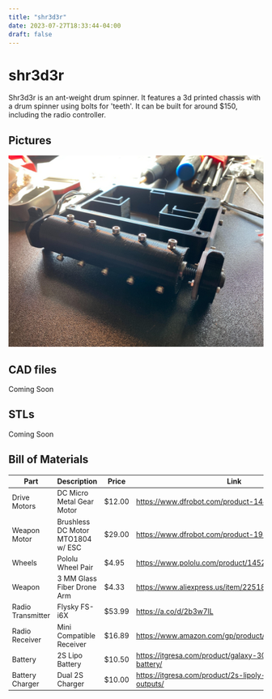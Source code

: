 ```yaml
---
title: "shr3d3r"
date: 2023-07-27T18:33:44-04:00
draft: false
---
```


# shr3d3r

Shr3d3r is an ant-weight drum spinner.  It features a 3d printed chassis with a drum spinner using bolts for 'teeth'.  It can be built for around $150, including the radio controller.

## Pictures
![shr3d3r](images/shr3dr.jpg)
## CAD files
Coming Soon
## STLs
Coming Soon

## Bill of Materials
|Part        |Description |Price       |Link        |
|------------|------------|------------|------------|
|Drive Motors|DC Micro Metal Gear Motor|$12.00|https://www.dfrobot.com/product-1488.html|
|Weapon Motor|Brushless DC Motor MTO1804 w/ ESC|$29.00|https://www.dfrobot.com/product-1959.html|
|Wheels      |Pololu Wheel Pair|$4.95|https://www.pololu.com/product/1452|
|Weapon      |3 MM Glass Fiber Drone Arm|$4.33|https://www.aliexpress.us/item/2251832296591086.html|
|Radio Transmitter|Flysky FS-i6X|$53.99|https://a.co/d/2b3w7lL|
|Radio Receiver|Mini Compatible Receiver|$16.89|https://www.amazon.com/gp/product/B081CJFVFV|
|Battery|2S Lipo Battery|$10.50|https://itgresa.com/product/galaxy-300mah-2s-lipoly-battery/|
|Battery Charger|Dual 2S Charger|$10.00|https://itgresa.com/product/2s-lipoly-charger-with-two-outputs/|

